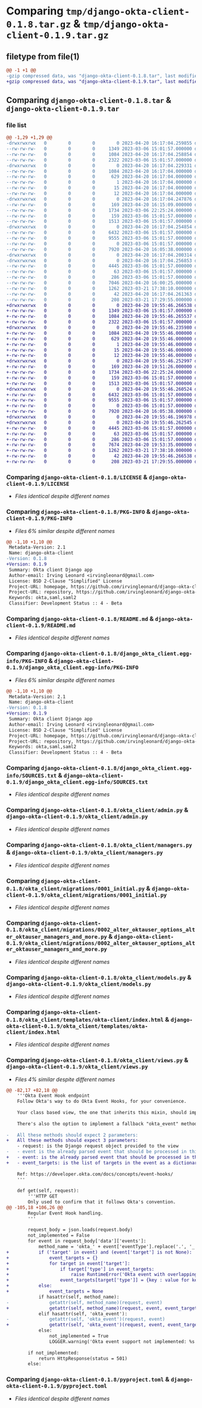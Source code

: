 # Comparing `tmp/django-okta-client-0.1.8.tar.gz` & `tmp/django-okta-client-0.1.9.tar.gz`

## filetype from file(1)

```diff
@@ -1 +1 @@
-gzip compressed data, was "django-okta-client-0.1.8.tar", last modified: Thu Apr 20 16:17:04 2023, max compression
+gzip compressed data, was "django-okta-client-0.1.9.tar", last modified: Thu Apr 20 19:55:46 2023, max compression
```

## Comparing `django-okta-client-0.1.8.tar` & `django-okta-client-0.1.9.tar`

### file list

```diff
@@ -1,29 +1,29 @@
-drwxrwxrwx   0        0        0        0 2023-04-20 16:17:04.259855 django-okta-client-0.1.8/
--rw-rw-rw-   0        0        0     1349 2023-03-06 15:01:57.000000 django-okta-client-0.1.8/LICENSE
--rw-rw-rw-   0        0        0     1084 2023-04-20 16:17:04.258854 django-okta-client-0.1.8/PKG-INFO
--rw-rw-rw-   0        0        0     2322 2023-03-06 15:01:57.000000 django-okta-client-0.1.8/README.md
-drwxrwxrwx   0        0        0        0 2023-04-20 16:17:04.229331 django-okta-client-0.1.8/django_okta_client.egg-info/
--rw-rw-rw-   0        0        0     1084 2023-04-20 16:17:04.000000 django-okta-client-0.1.8/django_okta_client.egg-info/PKG-INFO
--rw-rw-rw-   0        0        0      629 2023-04-20 16:17:04.000000 django-okta-client-0.1.8/django_okta_client.egg-info/SOURCES.txt
--rw-rw-rw-   0        0        0        1 2023-04-20 16:17:04.000000 django-okta-client-0.1.8/django_okta_client.egg-info/dependency_links.txt
--rw-rw-rw-   0        0        0       15 2023-04-20 16:17:04.000000 django-okta-client-0.1.8/django_okta_client.egg-info/requires.txt
--rw-rw-rw-   0        0        0       12 2023-04-20 16:17:04.000000 django-okta-client-0.1.8/django_okta_client.egg-info/top_level.txt
-drwxrwxrwx   0        0        0        0 2023-04-20 16:17:04.247876 django-okta-client-0.1.8/okta_client/
--rw-rw-rw-   0        0        0      169 2023-04-20 16:15:09.000000 django-okta-client-0.1.8/okta_client/__init__.py
--rw-rw-rw-   0        0        0     1734 2023-03-06 22:25:24.000000 django-okta-client-0.1.8/okta_client/admin.py
--rw-rw-rw-   0        0        0      159 2023-03-06 15:01:57.000000 django-okta-client-0.1.8/okta_client/apps.py
--rw-rw-rw-   0        0        0     1513 2023-03-06 15:01:57.000000 django-okta-client-0.1.8/okta_client/managers.py
-drwxrwxrwx   0        0        0        0 2023-04-20 16:17:04.254854 django-okta-client-0.1.8/okta_client/migrations/
--rw-rw-rw-   0        0        0     6432 2023-03-06 15:01:57.000000 django-okta-client-0.1.8/okta_client/migrations/0001_initial.py
--rw-rw-rw-   0        0        0     9555 2023-03-06 15:01:57.000000 django-okta-client-0.1.8/okta_client/migrations/0002_alter_oktauser_options_alter_oktauser_managers_and_more.py
--rw-rw-rw-   0        0        0        0 2023-03-06 15:01:57.000000 django-okta-client-0.1.8/okta_client/migrations/__init__.py
--rw-rw-rw-   0        0        0     7920 2023-04-20 16:05:38.000000 django-okta-client-0.1.8/okta_client/models.py
-drwxrwxrwx   0        0        0        0 2023-04-20 16:17:04.200314 django-okta-client-0.1.8/okta_client/templates/
-drwxrwxrwx   0        0        0        0 2023-04-20 16:17:04.256853 django-okta-client-0.1.8/okta_client/templates/okta-client/
--rw-rw-rw-   0        0        0     4445 2023-03-06 15:01:57.000000 django-okta-client-0.1.8/okta_client/templates/okta-client/index.html
--rw-rw-rw-   0        0        0       63 2023-03-06 15:01:57.000000 django-okta-client-0.1.8/okta_client/tests.py
--rw-rw-rw-   0        0        0      286 2023-03-06 15:01:57.000000 django-okta-client-0.1.8/okta_client/urls.py
--rw-rw-rw-   0        0        0     7046 2023-04-20 16:00:25.000000 django-okta-client-0.1.8/okta_client/views.py
--rw-rw-rw-   0        0        0     1262 2023-03-21 17:38:10.000000 django-okta-client-0.1.8/pyproject.toml
--rw-rw-rw-   0        0        0       42 2023-04-20 16:17:04.261363 django-okta-client-0.1.8/setup.cfg
--rw-rw-rw-   0        0        0      208 2023-03-21 17:29:55.000000 django-okta-client-0.1.8/setup.py
+drwxrwxrwx   0        0        0        0 2023-04-20 19:55:46.266538 django-okta-client-0.1.9/
+-rw-rw-rw-   0        0        0     1349 2023-03-06 15:01:57.000000 django-okta-client-0.1.9/LICENSE
+-rw-rw-rw-   0        0        0     1084 2023-04-20 19:55:46.265537 django-okta-client-0.1.9/PKG-INFO
+-rw-rw-rw-   0        0        0     2322 2023-03-06 15:01:57.000000 django-okta-client-0.1.9/README.md
+drwxrwxrwx   0        0        0        0 2023-04-20 19:55:46.235980 django-okta-client-0.1.9/django_okta_client.egg-info/
+-rw-rw-rw-   0        0        0     1084 2023-04-20 19:55:46.000000 django-okta-client-0.1.9/django_okta_client.egg-info/PKG-INFO
+-rw-rw-rw-   0        0        0      629 2023-04-20 19:55:46.000000 django-okta-client-0.1.9/django_okta_client.egg-info/SOURCES.txt
+-rw-rw-rw-   0        0        0        1 2023-04-20 19:55:46.000000 django-okta-client-0.1.9/django_okta_client.egg-info/dependency_links.txt
+-rw-rw-rw-   0        0        0       15 2023-04-20 19:55:46.000000 django-okta-client-0.1.9/django_okta_client.egg-info/requires.txt
+-rw-rw-rw-   0        0        0       12 2023-04-20 19:55:46.000000 django-okta-client-0.1.9/django_okta_client.egg-info/top_level.txt
+drwxrwxrwx   0        0        0        0 2023-04-20 19:55:46.252997 django-okta-client-0.1.9/okta_client/
+-rw-rw-rw-   0        0        0      169 2023-04-20 19:51:26.000000 django-okta-client-0.1.9/okta_client/__init__.py
+-rw-rw-rw-   0        0        0     1734 2023-03-06 22:25:24.000000 django-okta-client-0.1.9/okta_client/admin.py
+-rw-rw-rw-   0        0        0      159 2023-03-06 15:01:57.000000 django-okta-client-0.1.9/okta_client/apps.py
+-rw-rw-rw-   0        0        0     1513 2023-03-06 15:01:57.000000 django-okta-client-0.1.9/okta_client/managers.py
+drwxrwxrwx   0        0        0        0 2023-04-20 19:55:46.260524 django-okta-client-0.1.9/okta_client/migrations/
+-rw-rw-rw-   0        0        0     6432 2023-03-06 15:01:57.000000 django-okta-client-0.1.9/okta_client/migrations/0001_initial.py
+-rw-rw-rw-   0        0        0     9555 2023-03-06 15:01:57.000000 django-okta-client-0.1.9/okta_client/migrations/0002_alter_oktauser_options_alter_oktauser_managers_and_more.py
+-rw-rw-rw-   0        0        0        0 2023-03-06 15:01:57.000000 django-okta-client-0.1.9/okta_client/migrations/__init__.py
+-rw-rw-rw-   0        0        0     7920 2023-04-20 16:05:38.000000 django-okta-client-0.1.9/okta_client/models.py
+drwxrwxrwx   0        0        0        0 2023-04-20 19:55:46.196978 django-okta-client-0.1.9/okta_client/templates/
+drwxrwxrwx   0        0        0        0 2023-04-20 19:55:46.262545 django-okta-client-0.1.9/okta_client/templates/okta-client/
+-rw-rw-rw-   0        0        0     4445 2023-03-06 15:01:57.000000 django-okta-client-0.1.9/okta_client/templates/okta-client/index.html
+-rw-rw-rw-   0        0        0       63 2023-03-06 15:01:57.000000 django-okta-client-0.1.9/okta_client/tests.py
+-rw-rw-rw-   0        0        0      286 2023-03-06 15:01:57.000000 django-okta-client-0.1.9/okta_client/urls.py
+-rw-rw-rw-   0        0        0     7674 2023-04-20 19:53:35.000000 django-okta-client-0.1.9/okta_client/views.py
+-rw-rw-rw-   0        0        0     1262 2023-03-21 17:38:10.000000 django-okta-client-0.1.9/pyproject.toml
+-rw-rw-rw-   0        0        0       42 2023-04-20 19:55:46.266538 django-okta-client-0.1.9/setup.cfg
+-rw-rw-rw-   0        0        0      208 2023-03-21 17:29:55.000000 django-okta-client-0.1.9/setup.py
```

### Comparing `django-okta-client-0.1.8/LICENSE` & `django-okta-client-0.1.9/LICENSE`

 * *Files identical despite different names*

### Comparing `django-okta-client-0.1.8/PKG-INFO` & `django-okta-client-0.1.9/PKG-INFO`

 * *Files 6% similar despite different names*

```diff
@@ -1,10 +1,10 @@
 Metadata-Version: 2.1
 Name: django-okta-client
-Version: 0.1.8
+Version: 0.1.9
 Summary: Okta client Django app
 Author-email: Irving Leonard <irvingleonard@gmail.com>
 License: BSD 2-Clause "Simplified" License
 Project-URL: homepage, https://github.com/irvingleonard/django-okta-client
 Project-URL: repository, https://github.com/irvingleonard/django-okta-client.git
 Keywords: okta,saml,saml2
 Classifier: Development Status :: 4 - Beta
```

### Comparing `django-okta-client-0.1.8/README.md` & `django-okta-client-0.1.9/README.md`

 * *Files identical despite different names*

### Comparing `django-okta-client-0.1.8/django_okta_client.egg-info/PKG-INFO` & `django-okta-client-0.1.9/django_okta_client.egg-info/PKG-INFO`

 * *Files 6% similar despite different names*

```diff
@@ -1,10 +1,10 @@
 Metadata-Version: 2.1
 Name: django-okta-client
-Version: 0.1.8
+Version: 0.1.9
 Summary: Okta client Django app
 Author-email: Irving Leonard <irvingleonard@gmail.com>
 License: BSD 2-Clause "Simplified" License
 Project-URL: homepage, https://github.com/irvingleonard/django-okta-client
 Project-URL: repository, https://github.com/irvingleonard/django-okta-client.git
 Keywords: okta,saml,saml2
 Classifier: Development Status :: 4 - Beta
```

### Comparing `django-okta-client-0.1.8/django_okta_client.egg-info/SOURCES.txt` & `django-okta-client-0.1.9/django_okta_client.egg-info/SOURCES.txt`

 * *Files identical despite different names*

### Comparing `django-okta-client-0.1.8/okta_client/admin.py` & `django-okta-client-0.1.9/okta_client/admin.py`

 * *Files identical despite different names*

### Comparing `django-okta-client-0.1.8/okta_client/managers.py` & `django-okta-client-0.1.9/okta_client/managers.py`

 * *Files identical despite different names*

### Comparing `django-okta-client-0.1.8/okta_client/migrations/0001_initial.py` & `django-okta-client-0.1.9/okta_client/migrations/0001_initial.py`

 * *Files identical despite different names*

### Comparing `django-okta-client-0.1.8/okta_client/migrations/0002_alter_oktauser_options_alter_oktauser_managers_and_more.py` & `django-okta-client-0.1.9/okta_client/migrations/0002_alter_oktauser_options_alter_oktauser_managers_and_more.py`

 * *Files identical despite different names*

### Comparing `django-okta-client-0.1.8/okta_client/models.py` & `django-okta-client-0.1.9/okta_client/models.py`

 * *Files identical despite different names*

### Comparing `django-okta-client-0.1.8/okta_client/templates/okta-client/index.html` & `django-okta-client-0.1.9/okta_client/templates/okta-client/index.html`

 * *Files identical despite different names*

### Comparing `django-okta-client-0.1.8/okta_client/views.py` & `django-okta-client-0.1.9/okta_client/views.py`

 * *Files 4% similar despite different names*

```diff
@@ -82,17 +82,18 @@
 	'''Okta Event Hook endpoint
 	Follow Okta's way to do Okta Event Hooks, for your convenience.
 	
 	Your class based view, the one that inherits this mixin, should implement an *okta_"type_of_event"* method for each event type that this view will handle where "type_of_event" will be the event type reported by okta with the dots replaced by underscores. Ex: okta_user_session_start
 	
 	There's also the option to implement a fallback "okta_event" method that will be used if no specific method exists for an event type.
 	
-	All these methods should expect 2 parameters:
+	All these methods should expect 3 parameters:
 	- request: is the Django request object provided to the view
-	- event is the already parsed event that should be processed in this iteration
+	- event: is the already parsed event that should be processed in this iteration
+	- event_targets: is the list of targets in the event as a dictionary keyd by type (an error will be raised if overlapping types). It could be "None" if no targets are present on the event object.
 	
 	Ref: https://developer.okta.com/docs/concepts/event-hooks/
 	'''
 	
 	def get(self, request):
 		'''HTTP GET
 		Only used to confirm that it follows Okta's convention.
@@ -105,18 +106,26 @@
 		Regular Event Hook handling.
 		'''
 		
 		request_body = json.loads(request.body)
 		not_implemented = False
 		for event in request_body['data']['events']:
 			method_name = 'okta_' + event['eventType'].replace('.', '_')
+			if ('target' in event) and (event['target'] is not None):
+				event_targets = {}
+				for target in event['target']:
+					if target['type'] in event_targets:
+						raise RuntimeError('Okta event with overlapping targets: {}'.format(event['uuid']))
+					event_targets[target['type']] = {key : value for key, value in target.items() if key not in ['type']}
+			else:
+				event_targets = None
 			if hasattr(self, method_name):
-				getattr(self, method_name)(request, event)
+				getattr(self, method_name)(request, event, event_targets)
 			elif hasattr(self, 'okta_event'):
-				getattr(self, 'okta_event')(request, event)
+				getattr(self, 'okta_event')(request, event, event_targets)
 			else:
 				not_implemented = True
 				LOGGER.warning('Okta event support not implemented: %s', event['eventType'])
 
 		if not_implemented:
 			return HttpResponse(status = 501)
 		else:
```

### Comparing `django-okta-client-0.1.8/pyproject.toml` & `django-okta-client-0.1.9/pyproject.toml`

 * *Files identical despite different names*

